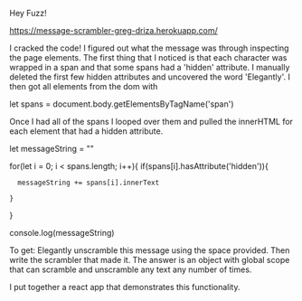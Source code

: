 Hey Fuzz! 

https://message-scrambler-greg-driza.herokuapp.com/

I cracked the code! I figured out what the message was through inspecting the page elements. The first thing that I noticed is that each character was wrapped in a span and that some spans had a 'hidden' attribute. I manually deleted the first few hidden attributes and uncovered the word 'Elegantly'. I then got all elements from the dom with 

let spans = document.body.getElementsByTagName('span')

Once I had all of the spans I looped over them and pulled the innerHTML for each element that had a hidden attribute.

let messageString = ""

 for(let i = 0; i < spans.length; i++){
  	if(spans[i].hasAttribute('hidden')){

      messageString += spans[i].innerText

    }   
}

console.log(messageString)

To get: Elegantly unscramble this message using the space provided. Then write the scrambler that made it. The answer is an object with global scope that can scramble and unscramble any text any number of times.

I put together a react app that demonstrates this functionality. 
